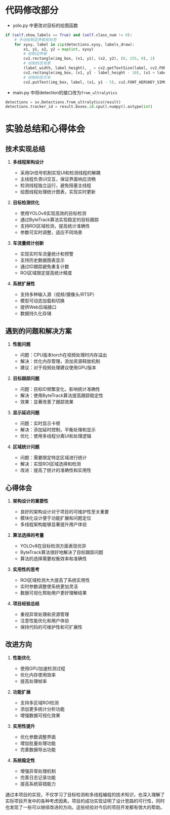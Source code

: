 # 代码修改部分

- yolo.py 中更改对目标的绘图函数

```python
if (self.show_labels == True) and (self.class_num != 0):
    # 手动绘制边界框和标签
    for xyxy, label in zip(detections.xyxy, labels_draw):
        x1, y1, x2, y2 = map(int, xyxy)
        # 绘制边界框
        cv2.rectangle(img_box, (x1, y1), (x2, y2), (0, 255, 0), 2)
        # 绘制标签背景
        (label_width, label_height), _ = cv2.getTextSize(label, cv2.FONT_HERSHEY_SIMPLEX, 0.5, 1)
        cv2.rectangle(img_box, (x1, y1 - label_height - 10), (x1 + label_width, y1), (0, 255, 0), -1)
        # 绘制标签文本
        cv2.putText(img_box, label, (x1, y1 - 5), cv2.FONT_HERSHEY_SIMPLEX, 0.5, (0, 0, 0), 1)
```

- main.py 中将detection的接口改为`from_ultralytics`

```python
detections = sv.Detections.from_ultralytics(result)
detections.tracker_id = result.boxes.id.cpu().numpy().astype(int)
```

# 实验总结和心得体会

## 技术实现总结

1. **多线程架构设计**
   - 采用Qt信号机制实现UI和检测线程的解耦
   - 主线程负责UI交互，保证界面响应流畅
   - 检测线程独立运行，避免阻塞主线程
   - 绘图线程处理统计图表，实现实时更新

2. **目标检测优化**
   - 使用YOLOv8实现高效的目标检测
   - 通过ByteTrack算法实现稳定的目标跟踪
   - 支持ROI区域检测，提高统计准确性
   - 参数可实时调整，适应不同场景

3. **车流量统计创新**
   - 实现实时车流量统计和预警
   - 支持历史数据图表显示
   - 通过ID跟踪避免重复计数
   - ROI区域限定提高统计精度

4. **系统扩展性**
   - 支持多种输入源（视频/摄像头/RTSP）
   - 模型可动态加载和切换
   - 提供Web后端接口
   - 数据持久化存储

## 遇到的问题和解决方案

1. **性能问题**
   - 问题：CPU版本torch在视频处理时内存溢出
   - 解决：优化内存管理，添加资源释放机制
   - 建议：对于视频处理建议使用GPU版本

2. **目标跟踪问题**
   - 问题：目标ID频繁变化，影响统计准确性
   - 解决：使用ByteTrack算法提高跟踪稳定性
   - 效果：显著改善了跟踪效果

3. **显示延迟问题**
   - 问题：实时显示卡顿
   - 解决：添加延时控制，平衡处理和显示
   - 优化：使用多线程分离UI和处理逻辑

4. **区域统计问题**
   - 问题：需要限定特定区域进行统计
   - 解决：实现ROI区域选择和检测
   - 改进：提高了统计的准确性和实用性

## 心得体会

1. **架构设计的重要性**
   - 良好的架构设计对于项目的可维护性至关重要
   - 模块化设计便于功能扩展和问题定位
   - 多线程架构能够显著提升用户体验

2. **算法选择的考量**
   - YOLOv8在目标检测方面表现优异
   - ByteTrack算法很好地解决了目标跟踪问题
   - 算法的选择需要权衡效率和准确性

3. **实用性的思考**
   - ROI区域检测大大提高了系统实用性
   - 实时参数调整使系统更加灵活
   - 数据可视化帮助用户更好理解结果

4. **项目经验总结**
   - 重视异常处理和资源管理
   - 注意性能优化和用户体验
   - 保持代码的可维护性和可扩展性

## 改进方向

1. **性能优化**
   - 使用GPU加速检测过程
   - 优化内存使用效率
   - 提高处理帧率

2. **功能扩展**
   - 支持多区域ROI检测
   - 添加更多统计分析功能
   - 增强数据可视化效果

3. **实用性提升**
   - 优化参数调整界面
   - 增加批量处理功能
   - 完善数据导出功能

4. **系统稳定性**
   - 增强异常处理机制
   - 完善日志记录功能
   - 提高系统容错能力

通过本项目的实现，不仅学习了目标检测和多线程编程的技术知识，也深入理解了实际项目开发中的各种考虑因素。项目的成功实现证明了设计思路的可行性，同时也发现了一些可以继续改进的方向。这些经验对今后的项目开发都有很大的帮助。


